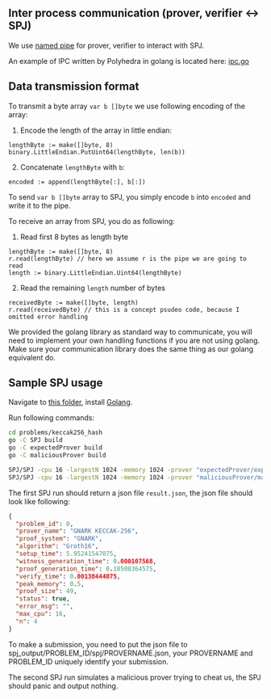 ## Inter process communication (prover, verifier <-> SPJ)

We use [named pipe](https://en.wikipedia.org/wiki/Named_pipe) for prover, verifier to interact with SPJ.

An example of IPC written by Polyhedra in golang is located here: [ipc.go](https://github.com/PolyhedraZK/proof-arena/SPJ/IPCUtils/ipc.go)

## Data transmission format

To transmit a byte array `var b []byte` we use following encoding of the array:

1. Encode the length of the array in little endian:

```golang
lengthByte := make([]byte, 8)
binary.LittleEndian.PutUint64(lengthByte, len(b))
```

2. Concatenate `lengthByte` with `b`:

```golang
encoded := append(lengthByte[:], b[:])
```

To send `var b []byte` array to SPJ, you simply encode `b` into `encoded` and write it to the pipe.

To receive an array from SPJ, you do as following:

1. Read first 8 bytes as length byte

```golang
lengthByte := make([]byte, 8)
r.read(lengthByte) // here we assume r is the pipe we are going to read
length := binary.LittleEndian.Uint64(lengthByte)
```

2. Read the remaining `length` number of bytes

```golang
receivedByte := make([]byte, length)
r.read(receivedByte) // this is a concept psudeo code, because I omitted error handling
```

We provided the golang library as standard way to communicate, you will need to implement your own handling functions if you are not using golang. Make sure your communication library does the same thing as our golang equivalent do.

## Sample SPJ usage

Navigate to [this folder](https://github.com/PolyhedraZK/proof-arena/problems/keccak256_hash/), install [Golang](https://go.dev/dl/).

Run following commands:

```bash
cd problems/keccak256_hash
go -C SPJ build
go -C expectedProver build
go -C maliciousProver build

SPJ/SPJ -cpu 16 -largestN 1024 -memory 1024 -prover "expectedProver/expectedProver -mode prove" -time 300 -verifier "expectedProver/expectedProver -mode verify" -json result.json
SPJ/SPJ -cpu 16 -largestN 1024 -memory 1024 -prover "maliciousProver/maliciousProver -mode prove" -time 300 -verifier "expectedProver/expectedProver -mode verify" -json result.json
```

The first SPJ run should return a json file `result.json`, the json file should look like following:

```json
{
  "problem_id": 0,
  "prover_name": "GNARK KECCAK-256",
  "proof_system": "GNARK",
  "algorithm": "Groth16",
  "setup_time": 5.95241547075,
  "witness_generation_time": 0.000107568,
  "proof_generation_time": 0.18508364575,
  "verify_time": 0.00138444075,
  "peak_memory": 0.5,
  "proof_size": 49,
  "status": true,
  "error_msg": "",
  "max_cpu": 16,
  "n": 4
}
```

To make a submission, you need to put the json file to spj_output/PROBLEM_ID/spj/PROVERNAME.json, your PROVERNAME and PROBLEM_ID uniquely identify your submission.

The second SPJ run simulates a malicious prover trying to cheat us, the SPJ should panic and output nothing.
